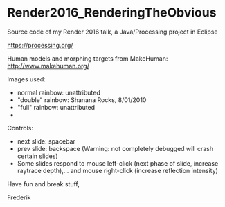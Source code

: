 # Render2016_RenderingTheObvious
Source code of my Render 2016 talk, a Java/Processing project in Eclipse 

https://processing.org/

Human models and morphing targets from MakeHuman: http://www.makehuman.org/

Images used:
* normal rainbow: unattributed
* "double" rainbow: Shanana Rocks, 8/01/2010
* "full" rainbow: unattributed
* 
Controls:
* next slide: spacebar
* prev slide: backspace (Warning: not completely debugged will crash certain slides)
* Some slides respond to mouse left-click (next phase of slide, increase raytrace depth),... and mouse right-click (increase reflection intensity)

Have fun and break stuff,

Frederik



